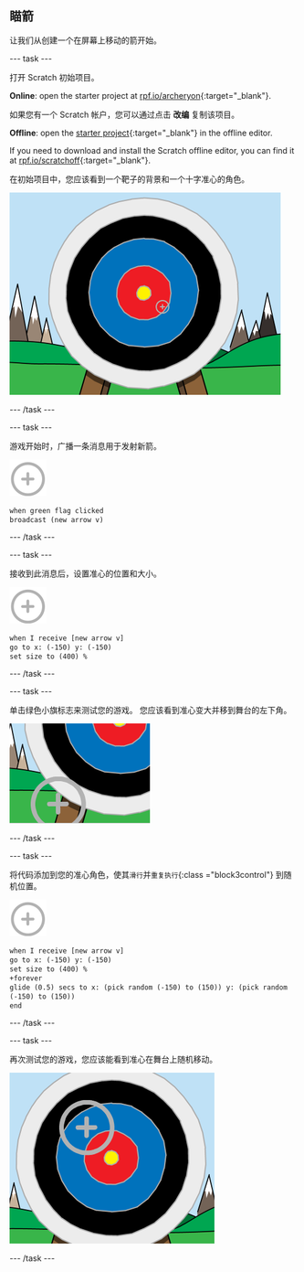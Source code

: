 ## 瞄箭

让我们从创建一个在屏幕上移动的箭开始。

\--- task \---

打开 Scratch 初始项目。

**Online**: open the starter project at [rpf.io/archeryon](https://rpf.io/archeryon){:target="_blank"}.

如果您有一个 Scratch 帐户，您可以通过点击 **改编** 复制该项目。

**Offline**: open the [starter project](https://rpf.io/p/en/archery-go){:target="_blank"} in the offline editor.

If you need to download and install the Scratch offline editor, you can find it at [rpf.io/scratchoff](https://rpf.io/scratchoff){:target="_blank"}.

在初始项目中，您应该看到一个靶子的背景和一个十字准心的角色。

![初始项目](images/archery-starter.png)

\--- /task \---

\--- task \---

游戏开始时，广播一条消息用于发射新箭。

![箭的角色](images/target-sprite.png)

```blocks3
when green flag clicked
broadcast (new arrow v)
```

\--- /task \---

\--- task \---

接收到此消息后，设置准心的位置和大小。

![箭的角色](images/target-sprite.png)

```blocks3
when I receive [new arrow v]
go to x: (-150) y: (-150)
set size to (400) %
```

\--- /task \---

\--- task \---

单击绿色小旗标志来测试您的游戏。 您应该看到准心变大并移到舞台的左下角。

![舞台左下方的较大的箭的角色](images/archery-start-test.png)

\--- /task \---

\--- task \---

将代码添加到您的准心角色，使其`滑行`并`重复执行`{:class ="block3control"} 到随机位置。

![箭的角色](images/target-sprite.png)

```blocks3
when I receive [new arrow v]
go to x: (-150) y: (-150)
set size to (400) %
+forever
glide (0.5) secs to x: (pick random (-150) to (150)) y: (pick random (-150) to (150))
end
```

\--- /task \---

\--- task \---

再次测试您的游戏，您应该能看到准心在舞台上随机移动。

![射中不同的位置](images/archery-glide-test.png)

\--- /task \---